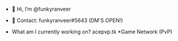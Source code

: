 - 👋 Hi, I’m @funkyranveer
- 📱 Contact: funkyranveer#5643 (DM'S OPEN!)

- What am I currently working on? acepvp.tk *Game Network (PvP) 


<!---
funkyranveer/funkyranveer is a ✨ special ✨ repository because its `README.md` (this file) appears on your GitHub profile.
You can click the Preview link to take a look at your changes.
--->
